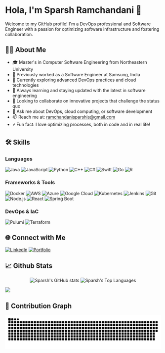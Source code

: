 # Hola, I'm Sparsh Ramchandani 👋

Welcome to my GitHub profile! I'm a DevOps professional and Software Engineer with a passion for optimizing software infrastructure and fostering collaboration.

## 🧑‍💻 About Me

- 🎓 Master's in Computer Software Engineering from Northeastern University
- 💼 Previously worked as a Software Engineer at Samsung, India
- 🔭 Currently exploring advanced DevOps practices and cloud technologies
- 🌱 Always learning and staying updated with the latest in software engineering
- 👯 Looking to collaborate on innovative projects that challenge the status quo
- 💬 Ask me about DevOps, cloud computing, or software development
- 📫 Reach me at: ramchandanisparshis@gmail.com
- ⚡ Fun fact: I love optimizing processes, both in code and in real life!

## 🛠️ Skills

### Languages
![Java](https://img.shields.io/badge/-Java-007396?style=for-the-badge&logo=java&logoColor=white)
![JavaScript](https://img.shields.io/badge/-JavaScript-F7DF1E?style=for-the-badge&logo=javascript&logoColor=black)
![Python](https://img.shields.io/badge/-Python-3776AB?style=for-the-badge&logo=python&logoColor=white)
![C++](https://img.shields.io/badge/-C++-00599C?style=for-the-badge&logo=cplusplus&logoColor=white)
![C#](https://img.shields.io/badge/-C%23-239120?style=for-the-badge&logo=c-sharp&logoColor=white)
![Swift](https://img.shields.io/badge/-Swift-FA7343?style=for-the-badge&logo=swift&logoColor=white)
![Go](https://img.shields.io/badge/-Go-00ADD8?style=for-the-badge&logo=go&logoColor=white)
![R](https://img.shields.io/badge/-R-276DC3?style=for-the-badge&logo=r&logoColor=white)

### Frameworks & Tools
![Docker](https://img.shields.io/badge/-Docker-2496ED?style=for-the-badge&logo=docker&logoColor=white)
![AWS](https://img.shields.io/badge/-AWS-232F3E?style=for-the-badge&logo=amazon-aws&logoColor=white)
![Azure](https://img.shields.io/badge/-Azure-0089D6?style=for-the-badge&logo=microsoft-azure&logoColor=white)
![Google Cloud](https://img.shields.io/badge/-Google_Cloud-4285F4?style=for-the-badge&logo=google-cloud&logoColor=white)
![Kubernetes](https://img.shields.io/badge/-Kubernetes-326CE5?style=for-the-badge&logo=kubernetes&logoColor=white)
![Jenkins](https://img.shields.io/badge/-Jenkins-D24939?style=for-the-badge&logo=jenkins&logoColor=white)
![Git](https://img.shields.io/badge/-Git-F05032?style=for-the-badge&logo=git&logoColor=white)
![Node.js](https://img.shields.io/badge/-Node.js-339933?style=for-the-badge&logo=nodedotjs&logoColor=white)
![React](https://img.shields.io/badge/-React-61DAFB?style=for-the-badge&logo=react&logoColor=black)
![Spring Boot](https://img.shields.io/badge/-Spring_Boot-6DB33F?style=for-the-badge&logo=spring-boot&logoColor=white)

### DevOps & IaC
![Pulumi](https://img.shields.io/badge/-Pulumi-8A3391?style=for-the-badge&logo=pulumi&logoColor=white)
![Terraform](https://img.shields.io/badge/-Terraform-623CE4?style=for-the-badge&logo=terraform&logoColor=white)

## 🌐 Connect with Me
[![LinkedIn](https://img.shields.io/badge/-LinkedIn-0077B5?style=for-the-badge&logo=LinkedIn&logoColor=white)](https://www.linkedin.com/in/sparsh-ramchandani/)
[![Portfolio](https://img.shields.io/badge/-Portfolio-000000?style=for-the-badge&logo=About.me&logoColor=white)](https://sparshramchandani.me/)

## 📈 Github Stats

<div align="center">
  <img height="180em" src="https://github-readme-stats.vercel.app/api?username=sparshramchandani-NEU&show_icons=true&theme=tokyonight&count_private=true" alt="Sparsh's GitHub stats"/>
  <img height="180em" src="https://github-readme-stats.vercel.app/api/top-langs/?username=sparshramchandani-NEU&layout=compact&theme=tokyonight" alt="Sparsh's Top Languages"/>
</div>

[![](https://visitcount.itsvg.in/api?id=sparshramchandani-NEU&label=Profile%20Views&icon=5&pretty=true)](https://visitcount.itsvg.in)

## 🐍 Contribution Graph

<picture>
  <source media="(prefers-color-scheme: dark)" srcset="https://raw.githubusercontent.com/sparshramchandani-NEU/sparshramchandani-NEU/output/github-contribution-grid-snake-dark.svg">
  <source media="(prefers-color-scheme: light)" srcset="https://raw.githubusercontent.com/sparshramchandani-NEU/sparshramchandani-NEU/output/github-contribution-grid-snake.svg">
  <img alt="github contribution grid snake animation" src="https://raw.githubusercontent.com/sparshramchandani-NEU/sparshramchandani-NEU/output/github-contribution-grid-snake.svg">
</picture>
